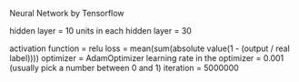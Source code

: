 Neural Network by Tensorflow

hidden layer = 10
units in each hidden layer = 30

activation function  = relu
loss = mean(sum(absolute value(1 - (output / real label))))
optimizer = AdamOptimizer
learning rate in the optimizer = 0.001 (usually pick a number between 0 and 1)
iteration = 5000000
